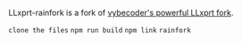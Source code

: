 LLxprt-rainfork is a fork of [vybecoder's powerful LLxprt fork](https://github.com/acoliver/llxprt-code).


`clone the files`
`npm run build`
`npm link`
`rainfork`
